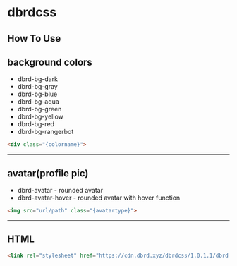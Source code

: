 dbrdcss
===

How To Use
---
**background colors**
---
- dbrd-bg-dark
- dbrd-bg-gray
- dbrd-bg-blue
- dbrd-bg-aqua
- dbrd-bg-green
- dbrd-bg-yellow
- dbrd-bg-red
- dbrd-bg-rangerbot
```html
<div class="{colorname}">
```
---
**avatar(profile pic)**
---
- dbrd-avatar - rounded avatar
- dbrd-avatar-hover - rounded avatar with hover function
```html
<img src="url/path" class="{avatartype}">
```
---
HTML
---
```html
<link rel="stylesheet" href="https://cdn.dbrd.xyz/dbrdcss/1.0.1.1/dbrd.css">
```
